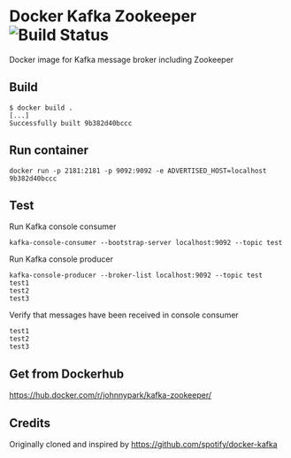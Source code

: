 Docker Kafka Zookeeper ![Build Status](https://travis-ci.org/hey-johnnypark/docker-kafka-zookeeper.svg?branch=master)
======================
Docker image for Kafka message broker including Zookeeper

Build
-----
```
$ docker build .
[...]
Successfully built 9b382d40bccc
```

Run container
-------------
```
docker run -p 2181:2181 -p 9092:9092 -e ADVERTISED_HOST=localhost 9b382d40bccc
```

Test
----
Run Kafka console consumer
```
kafka-console-consumer --bootstrap-server localhost:9092 --topic test
```

Run Kafka console producer
```
kafka-console-producer --broker-list localhost:9092 --topic test
test1
test2
test3
```

Verify that messages have been received in console consumer
```
test1
test2
test3
```

Get from Dockerhub
------------------
https://hub.docker.com/r/johnnypark/kafka-zookeeper/

Credits
-------
Originally cloned and inspired by https://github.com/spotify/docker-kafka
